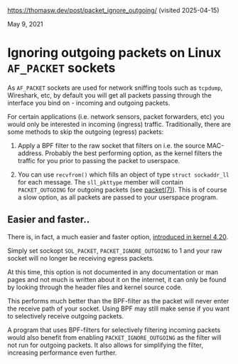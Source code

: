 https://thomasw.dev/post/packet_ignore_outgoing/ (visited 2025-04-15)

May 9, 2021

# Ignoring outgoing packets on Linux `AF_PACKET` sockets

As `AF_PACKET` sockets are used for network sniffing tools such as `tcpdump`, Wireshark, etc, by default you will get
all packets passing through the interface you bind on - incoming and outgoing packets.

For certain applications (i.e. network sensors, packet forwarders, etc) you would only be interested in incoming
(ingress) traffic. Traditionally, there are some methods to skip the outgoing (egress) packets:

1. Apply a BPF filter to the raw socket that filters on i.e. the source MAC-address. Probably the best performing
option, as the kernel filters the traffic for you prior to passing the packet to userspace.

2. You can use `recvfrom()` which fills an object of type `struct sockaddr_ll` for each message. The `sll_pkttype`
member will contain `PACKET_OUTGOING` for outgoing packets (see [packet(7)](https://man7.org/linux/man-pages/man7/packet.7.html)).
This is of course a slow option, as all packets are passed to your userspace program.

## Easier and faster..

There is, in fact, a much easier and faster option, [introduced in kernel 4.20](https://git.kernel.org/pub/scm/linux/kernel/git/torvalds/linux.git/commit/?id=fa788d986a3aac5069378ed04697bd06f83d3488).

Simply set sockopt `SOL_PACKET`, `PACKET_IGNORE_OUTGOING` to 1 and your raw socket will no longer be receiving egress
packets.

At this time, this option is not documented in any documentation or man pages and not much is written about it on the
internet, it can only be found by looking through the header files and kernel source code.

This performs much better than the BPF-filter as the packet will never enter the receive path of your socket. Using BPF
may still make sense if you want to selectively receive outgoing packets.

A program that uses BPF-filters for selectively filtering incoming packets would also benefit from enabling
`PACKET_IGNORE_OUTGOING` as the filter will not run for outgoing packets. It also allows for simplifying the filter,
increasing performance even further.
